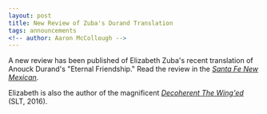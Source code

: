 ```yaml
---
layout: post
title: New Review of Zuba's Durand Translation
tags: announcements
<!-- author: Aaron McCollough -->
---
```

A new review has been published of Elizabeth Zuba's recent translation of Anouck Durand's "Eternal Friendship." Read the review in the <a href="http://www.santafenewmexican.com/pasatiempo/art/forgotten-comrades-anouck-durand-s-eternal-friendship/article_28993489-ddfc-5ae8-97ba-d02a31b01d5e.html"><em>Santa Fe New Mexican</em></a>.

Elizabeth is also the author of the magnificent <a href="http://splitleveltexts.com/texts/decoherent.html"><em>Decoherent The Wing'ed</em></a> (SLT, 2016).
